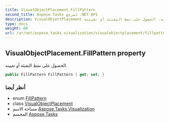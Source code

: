 ```yaml
---
title: VisualObjectPlacement.FillPattern
second_title: Aspose.Tasks لمرجع .NET API
description: VisualObjectPlacement ملكية. الحصول على نمط التعبئة أو تعيينه.
type: docs
weight: 60
url: /ar/net/aspose.tasks.visualization/visualobjectplacement/fillpattern/
---
```

## VisualObjectPlacement.FillPattern property

الحصول على نمط التعبئة أو تعيينه.

```csharp
public FillPattern FillPattern { get; set; }
```

### أنظر أيضا

* enum [FillPattern](../../fillpattern/)
* class [VisualObjectPlacement](../)
* مساحة الاسم [Aspose.Tasks.Visualization](../../visualobjectplacement/)
* المجسم [Aspose.Tasks](../../../)


